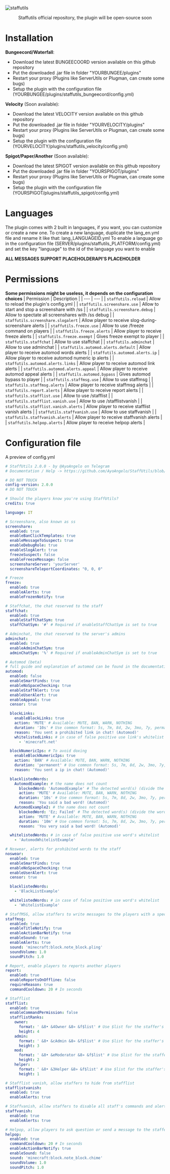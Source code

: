 ![staffutils](images/staffutils.png)
<p align="center">
  Staffutils official repository, the plugin will be open-source soon
</p>

# Installation
**Bungeecord/Waterfall**:
- Download the latest BUNGEECOORD version available on this github repository
- Put the downloaded .jar file in folder "YOURBUNGEE/plugins"
- Restart your proxy (Plugins like ServerUtils or Plugman, can create some bugs)
- Setup the plugin with the configuration file (YOURBUNGEE/plugins/staffutils_bungeecord/config.yml)

**Velocity** (Soon available):
- Download the latest VELOCITY version available on this github repository
- Put the downloaded .jar file in folder "YOURVELOCITY/plugins"
- Restart your proxy (Plugins like ServerUtils or Plugman, can create some bugs)
- Setup the plugin with the configuration file (YOURVELOCITY/plugins/staffutils_velocity/config.yml)

**Spigot/Paper/Another** (Soon available):
- Download the latest SPIGOT version available on this github repository
- Put the downloaded .jar file in folder "YOURSPIGOT/plugins"
- Restart your proxy (Plugins like ServerUtils or Plugman, can create some bugs)
- Setup the plugin with the configuration file (YOURSPIGOT/plugins/staffutils_spigot/config.yml)

# Languages
The plugin comes with 2 built in languages, if you want, you can customize or create a new one. To create a new language, duplicate the lang_en.yml file and rename it like that: lang_LANGUAGEID.yml
To enable a language go in the configuration file (SERVER/plugins/staffutils_PLATFORM/config.yml) and set the key "language" to the id of the language you want to enable

**ALL MESSAGES SUPPORT PLACEHOLDERAPI'S PLACEHOLDER**

# Permissions
**Some permissions might be useless, it depends on the configuration choices**
| Permission | Description |
| --- | --- |
| `staffutils.reload` | Allow to reload the plugin's config.yml |
| `staffutils.screenshare.use` | Allow to start and stop a screenshare with /ss |
| `staffutils.screenshare.debug` | Allow to spectate all screenshares with /ss debug |
| `staffutils.screenshare.slogalert` | Allow player to receive slog-during-screenshare alerts |
| `staffutils.freeze.use` | Allow to use /freeze command on players |
| `staffutils.freeze.alerts` | Allow player to receive freeze alerts |
| `staffutils.freeze.exempt` | Gives freeze exempt to player |
| `staffutils.staffchat` | Allow to use staffchat |
| `staffutils.adminchat` | Allow to use adminchat |
| `staffutils.automod.alerts.default` | Allow player to receive automod words alerts |
| `staffutils.automod.alerts.ip` | Allow player to receive automod numeric ip alerts |
| `staffutils.automod.alerts.links` | Allow player to receive automod link alerts |
| `staffutils.automod.alerts.appeal` | Allow player to receive automod appeal alerts |
| `staffutils.automod.bypass` | Gives automod bypass to player |
| `staffutils.staffmsg.use` | Allow to use staffmsg |
| `staffutils.staffmsg.alerts` | Allow player to receive staffmsg alerts |
| `staffutils.report.alerts` | Allow player to receive report alerts |
| `staffutils.stafflist.use` | Allow to use /stafflist |
| `staffutils.stafflist.vanish.use` | Allow to use /stafflistvanish |
| `staffutils.stafflist.vanish.alerts` | Allow player to receive stafflist vanish alerts |
| `staffutils.staffvanish.use` | Allow to use staffvanish |
| `staffutils.staffvanish.alerts` | Allow player to receive staffvanish alerts |
| `staffutils.helpop.alerts` | Allow player to receive helpop alerts |

# Configuration file
A preview of config.yml
```yaml
# StaffUtils 2.0.0 - by @AyoAngelo on Telegram
# Documentation / Help -> https://github.com/AyoAngelo/StaffUtils/blob/main/README.md

# DO NOT TOUCH
config-version: 2.0.0
# DO NOT TOUCH

# Should the players know you're using StaffUtils?
credits: true

language: IT

# Screenshare, also known as ss
screenshare:
  enabled: true
  enableBanClickTemplates: true
  enableMessageToSuspect: true
  enableDebugRole: true
  enableSlogAlert: true
  freezeSuspect: false
  enableFreezeMessage: false
  screenshareServer: 'yourServer'
  screenshareTeleportCoordinates: "0, 0, 0"

# Freeze
freeze:
  enabled: true
  enableAlerts: true
  enableFrozenNotify: true

# Staffchat, the chat reserved to the staff
staffchat:
  enabled: true
  enableStaffChatSym: true
  staffChatSym: '#' # Required if enableStaffChatSym is set to true

# Adminchat, the chat reserved to the server's admins
adminchat:
  enabled: true
  enableAdminChatSym: true
  adminChatSym: '%' # Required if enableAdminChatSym is set to true

# Automod (beta)
# full guide and explanation of automod can be found in the documentation
automod:
  enabled: false
  enableSmartFinds: true
  enableNoSpaceChecking: true
  enableStaffAlert: true
  enableUserAlert: true
  enableAppeal: true
  censor: true

  blockLinks:
    enableBlockLinks: true
    action: 'MUTE' # Available: MUTE, BAN, WARN, NOTHING
    duration: '10s' # Use common format: 5s, 7m, 8d, 2w, 3mo, 7y, permanent
    reason: 'You sent a prohibited link in chat! (Automod)'
    whitelistedLinks: # in case of false positive use link's whitelist
      - 'minecraft.net'

  blockNumericIps: # To avoid doxing
    enableBlockNumericIps: true
    action: 'BAN' # Available: MUTE, BAN, WARN, NOTHING
    duration: 'permanent' # Use common format: 5s, 7m, 8d, 2w, 3mo, 7y, permanent
    reason: 'You sent a ip in chat! (Automod)'

  blacklistedWords:
    AutomodExample: # the name does not count
      blockedWord: 'AutomodExample' # The detected word(s) (divide the words with a semicolon -> ; <- to put more words)
      action: 'MUTE' # Available: MUTE, BAN, WARN, NOTHING
      duration: '10s' # Use common format: 5s, 7m, 8d, 2w, 3mo, 7y, permanent
      reason: 'You said a bad word! (Automod)'
    AutomodExample2: # the name does not count
      blockedWord: 'Ez; Failed' # The detected word(s) (divide the words with a semicolon -> ; <- to put more words for the same reason)
      action: 'MUTE' # Available: MUTE, BAN, WARN, NOTHING
      duration: '10m' # Use common format: 5s, 7m, 8d, 2w, 3mo, 7y, permanent
      reason: 'You very said a bad word! (Automod)'

  whitelistedWords: # in case of false positive use word's whitelist
    - 'AutomodWhitelistExample'

# Noswear, alerts for prohibited words to the staff
noswear:
  enabled: true
  enableSmartFinds: true
  enableNoSpaceChecking: true
  enableUserAlert: true
  censor: true

  blacklistedWords:
    - 'BlackListExample'

  whitelistedWords: # in case of false positive use word's whitelist
    - 'WhitelistExample'

# StaffMSG, allow staffers to write messages to the players with a specific alert
staffmsg:
  enabled: true
  enableTitleNotify: true
  enableActionBarNotify: true
  enableSound: true
  enableAlerts: true
  sound: 'minecraft:block.note_block.pling'
  soundVolume: 1.0
  soundPitch: 1.0

# Report, enable players to reports another players
report:
  enabled: true
  enableReportsOnOffline: false
  requireReason: true
  commandCooldown: 20 # In seconds

# Stafflist
stafflist:
  enabled: true
  enableCommandPermission: false
  stafflistRanks:
    owner:
      format: ' &8• &4Owner &8» &f$list' # Use $list for the staffer's list
      height: 4
    admin:
      format: ' &8• &cAdmin &8» &f$list' # Use $list for the staffer's list
      height: 3
    mod:
      format: ' &8• &eModerator &8» &f$list' # Use $list for the staffer's list
      height: 2
    helper:
      format: ' &8• &3Helper &8» &f$list' # Use $list for the staffer's list
      height: 1

# Stafflist vanish, allow staffers to hide from stafflist
stafflistvanish:
  enabled: true
  enableAlerts: true

# Staffvanish, allow staffers to disable all staff's commands and alerts
staffvanish:
  enabled: true
  enableAlerts: true

# Helpop, allow players to ask question or send a message to the staffers
helpop:
  enabled: true
  commandCooldown: 20 # In seconds
  enableActionBarNotify: true
  enableSound: false
  sound: 'minecraft:block.note_block.chime'
  soundVolume: 1.0
  soundPitch: 1.0
```
